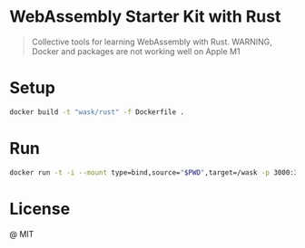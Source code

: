 # WebAssembly Starter Kit with Rust

> Collective tools for learning WebAssembly with Rust. WARNING, Docker and packages are not working well on Apple M1

# Setup

```sh
docker build -t "wask/rust" -f Dockerfile .
```

# Run
```sh
docker run -t -i --mount type=bind,source="$PWD",target=/wask -p 3000:3000 "wask/rust"
```

# License

@ MIT